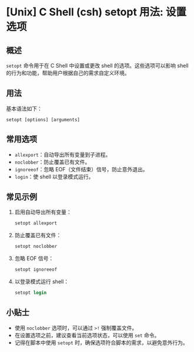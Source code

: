 # [Unix] C Shell (csh) setopt 用法: 设置选项

## 概述
`setopt` 命令用于在 C Shell 中设置或更改 shell 的选项。这些选项可以影响 shell 的行为和功能，帮助用户根据自己的需求自定义环境。

## 用法
基本语法如下：
```
setopt [options] [arguments]
```

## 常用选项
- `allexport`：自动导出所有变量到子进程。
- `noclobber`：防止覆盖已有文件。
- `ignoreeof`：忽略 EOF（文件结束）信号，防止意外退出。
- `login`：使 shell 以登录模式运行。

## 常见示例
1. 启用自动导出所有变量：
   ```csh
   setopt allexport
   ```

2. 防止覆盖已有文件：
   ```csh
   setopt noclobber
   ```

3. 忽略 EOF 信号：
   ```csh
   setopt ignoreeof
   ```

4. 以登录模式运行 shell：
   ```csh
   setopt login
   ```

## 小贴士
- 使用 `noclobber` 选项时，可以通过 `>!` 强制覆盖文件。
- 在设置选项之前，建议查看当前选项状态，可以使用 `set` 命令。
- 记得在脚本中使用 `setopt` 时，确保选项符合脚本的需求，以避免意外行为。